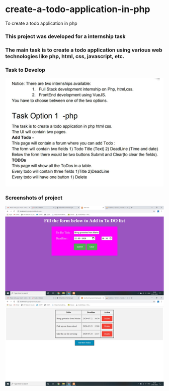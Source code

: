 # create-a-todo-application-in-php
To create a todo application in php
### This project was developed for a internship task 
### The main task is to create a todo application using various web technologies like php, html, css, javascript, etc.
### Task to Develop
![](q.JPG)
### Screenshots of project
![](myp1.JPG)
![](myp2.JPG)
